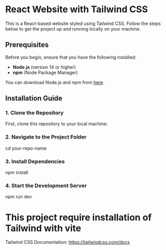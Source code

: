 # React Website with Tailwind CSS

This is a React-based website styled using Tailwind CSS. Follow the steps below to get the project up and running locally on your machine.

## Prerequisites

Before you begin, ensure that you have the following installed:

- **Node.js** (version 14 or higher)
- **npm** (Node Package Manager)

You can download Node.js and npm from [here](https://nodejs.org/).

## Installation Guide

### 1. Clone the Repository

First, clone this repository to your local machine:

### 2. Navigate to the Project Folder
cd your-repo-name


### 3. Install Dependencies
npm install


### 4. Start the Development Server
npm run dev


# This project require installation of Tailwind with vite 

Tailwind CSS Documentation: https://tailwindcss.com/docs


